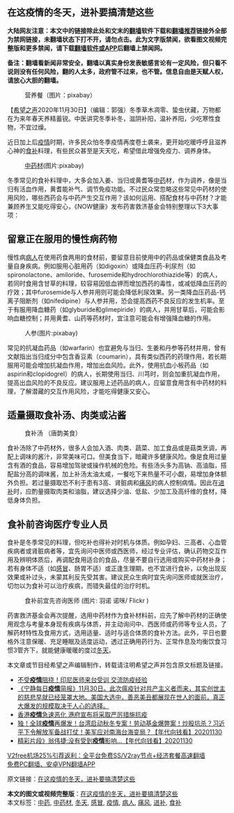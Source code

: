  <h2>在这疫情的冬天，进补要搞清楚这些</h2> <p class="notice"><b>大陆网友注意：本文中的链接除此处和文末的<a href="https://github.com/bannedbook/fanqiang" >翻墙</a>软件下载和<a href="https://github.com/killgcd/justmysocks/blob/master/README.md">翻墙推荐</a>链接外全部为禁网链接，未翻墙状态下打不开，请勿点击。此为文字版禁闻，欲看图文视频完整版和更多禁闻，请下载<a href="https://github.com/bannedbook/fanqiang">翻墙软件或APP</a>后翻墙上禁闻网。</p><p>备注：翻墙看新闻非常安全，翻墙以真实身份发表敏感言论有一定风险，但只看不说则没有任何风险，翻的人太多，政府管不过来，也不管。信息自由是天赋人权，请放心大胆的翻墙。</b></p>  <div class="entry"> <figure><figcaption>营养餐（图片：pixabay）</figcaption></figure> <p>【<span class='wp_keywordlink_affiliate'><a href="https://www.soundofhope.org" title="希望之声" target="_blank">希望之声</a></span>2020年11月30日】（编辑：郭强）冬季草木凋零、蛰虫伏藏，万物都在为来年春天养精蓄锐。中医讲究冬季补冬，滋阴补阳，温补养阳，少吃寒性食物，不宜过燥。</p> <p>近日加上后<a href="https://www.bannedbook.org/bnews/tag/%E7%96%AB%E6%83%85/" class="st_tag internal_tag" rel="tag" title="标签 疫情 下的日志">疫情</a>时期，许多民众怕冬季疫情再度卷土袭来，更开始吃暖呼呼且滋养心神的<a href="https://www.bannedbook.org/bnews/tag/%e9%a3%9f%e8%a1%a5/" class="st_tag internal_tag" rel="tag" title="标签 食补 下的日志">食补</a>料理，有些民众甚至是天天吃，希望借此增强免疫力、调养身体。</p>  <figure><figcaption><a href="https://www.bannedbook.org/bnews/tag/%E4%B8%AD%E8%8D%AF%E6%9D%90/" class="st_tag internal_tag" rel="tag" title="标签 中药材 下的日志">中药材</a>(图片:pixabay)</figcaption></figure> <p>冬季常见的食补料理中，大多会加入姜、当归或黄耆等<a href="https://www.bannedbook.org/bnews/tag/%E4%B8%AD%E8%8D%AF/" class="st_tag internal_tag" rel="tag" title="标签 中药 下的日志">中药</a>材，作为调养，像是当归有活血作用，黄耆能补气、调节免疫功能。不过民众常忽略这些常见中药材的使用风险，哪些西药会与中药产生交互作用？该如何运用、搭配食材与中药材？才能兼顾养生又能吃得安心，《NOW健康》发布药害救济基金会特别整理以下3大事项：</p> <h2>留意正在服用的慢性病药物</h2> <p>慢性病<a href="https://www.bannedbook.org/bnews/tag/%E7%97%85%E4%BA%BA/" class="st_tag internal_tag" rel="tag" title="标签 病人 下的日志">病人</a>在使用药食两用的食材前，要留意目前使用中的药品或保健类食品及考量自身疾病。例如服用心脏用药（如digoxin）或降血压药-利尿剂（如spironolactone、amiloride、furosemide和hydrochlorothiazide等）的病人，若同时食用含甘草的料理，较容易因低血钾而增加西药的毒性，或减低降血压药的疗效；其中furosemide与人参并用则可能会降低利尿效果。另一类降血压药品-钙离子阻断剂（如nifedipine）与人参并用，恐会提高西药不良反应的发生机率。至于有服用降血糖药（如glyburide和glimepiride）的病人，并用甘草后，可能会影响血糖控制；并用黄耆、山药等药材时，宜注意可能会有增强降血糖的作用。</p>  <figure><figcaption>人参(图片:pixabay)</figcaption></figure> <p>常见的抗凝血药品（如warfarin）也宜避免与当归、生姜和丹参等药材并用，曾有文献指出当归成分中包含香豆素（coumarin），具有类似西药的药理作用，若长期服用可能会增加抗凝血作用，增加出血风险。此外，使用抗血小板药品（如aspirin和clopidogrel）的病人，长期使用当归、川芎时，则会加重抗凝血作用，提高出血风险的不良反应。建议服用上述药品的病人，应留意食用含有中药材的料理，了解潜藏的交互作用风险，才能吃得健康又安心。</p> <h2>适量摄取食补汤、肉类或沾酱</h2> <figure><figcaption>食补汤 （唐韵美食）</figcaption></figure> <p>食补汤除了中药材外，很多人会加入酒、肉类、蔬菜、加工食品或是菇类烹调，再配上调味的酱汁，非常美味可口。但美食当下，暗藏许多健康风险。像是食用过量含有酒的食品，容易增加驾驶或操作机械的危险。有些汤头多为高钠、高油脂，搭配盐分高的调味酱，加上补汤太油太咸，一餐吃下来热量不可小觑，易增加身体额外负担。若过量摄取恐不利于患有3高、肾脏病和<a href="https://www.bannedbook.org/bnews/tag/%E7%97%9B%E9%A3%8E/" class="st_tag internal_tag" rel="tag" title="标签 痛风 下的日志">痛风</a>的病人控制病情。因此在<a href="https://www.bannedbook.org/bnews/tag/%E8%BF%9B%E8%A1%A5/" class="st_tag internal_tag" rel="tag" title="标签 进补 下的日志">进补</a>时，应酌量摄取肉类和油脂，建议选择少油、低盐、少加工及高纤维的食材，降低身体负担。</p>  <h2>食补前咨询医疗专业人员</h2> <p>食补是冬季常见的料理，但吃补也得补对时机与体质。例如孕妇、三高者、心血管疾病者或肾脏病者等，宜先询问中医师或西医师，经过专业评估，确认药物交互作用及辨明体质后，再调配食用适合的食品，尽量不要自行选用或购买中药材补身；若有身体不适（如<a href="https://www.bannedbook.org/bnews/tag/%E6%84%9F%E5%86%92/" class="st_tag internal_tag" rel="tag" title="标签 感冒 下的日志">感冒</a>、肠胃不适）或正逢生理期，也不宜进行食补，以免出现反效果或补过头，未蒙其利反先受其害。建议民众生病时宜先询问医师或就医治疗，切勿以为食补可以治疗疾病，而错失最佳的治疗时机。</p> <figure><figcaption>食补前宜先咨询医师 (图片: 羽诺 诺咪/ Flickr )</figcaption></figure> <p>药害救济基金会再次提醒，选用中药材作为食补材料前，应先了解中药材的正确使用观念与考量本身现有疾病与体质，并主动询问中、西医师或药师等专业人员，了解药材特性及食用方式，选用适量、适时与适合体质的食补方法。此外，平日也要格外注意保暖、充足睡眠及适度运动，透过正确用药行为、正常作息及均衡饮食习惯3管齐下，就能健康暖暖的度过<a href="https://www.bannedbook.org/bnews/tag/%E5%86%AC%E5%A4%A9/" class="st_tag internal_tag" rel="tag" title="标签 冬天 下的日志">冬天</a>。</p>  <p>本文章或节目经希望之声编辑制作，转载请注明希望之声并包含原文标题及链接。</p> <ul class='op-related-articles' title='相关阅读'> <li><a href='https://www.bannedbook.org/bnews/taiwannews/20201201/1440021.html' target='_blank'>不受<b>疫情</b>阻挠！印尼医师来台受训 交流防疫经验</a></li> <li><a href='https://www.bannedbook.org/bnews/bannedvideo/20201201/1439803.html' target='_blank'>《宁静每日<b>疫情</b>简报》11月30日。此次瘟疫针对共产主义者而来，其实创世主的慈悲早就已经笼罩大地。美国大选中，善恶美丑都展现在世人的面前，真正大爆发的规模取决于人心的选择。</a></li> <li><a href='https://www.bannedbook.org/bnews/cnnews/hknews/20201201/1439759.html' target='_blank'>香港<b>疫情</b>急速恶化 港府宣布将采取严厉措施抗疫</a></li> <li><a href='https://www.bannedbook.org/bnews/taiwannews/20201201/1439739.html' target='_blank'>独！全球<b>疫情</b>再爆发！台湾启动秋冬专案！劳动基金爆弊案！炒股坑杀？习近平下令解放军备战打仗！美军应对南海台海变局？【年代向钱看】20201130</a></li> <li><a href='https://www.bannedbook.org/bnews/taiwannews/20201130/1439699.html' target='_blank'>精彩片段》翁伟捷:没有受到<b>疫情</b>影响...【年代向钱看】20201130</a></li> </ul> <p class="texttj"> <a href="https://github.com/bannedbook/fanqiang/wiki/V2ray%E6%9C%BA%E5%9C%BA" target="_blank">V2free机场25%引荐返利：全平台免费SS/V2ray节点+经济套餐高速翻墙</a><br/> <a href="https://github.com/bannedbook/fanqiang/wiki/%E7%A6%81%E9%97%BB%E7%BD%91%E5%AE%89%E5%8D%93%E7%BF%BB%E5%A2%99%E6%96%B0%E9%97%BBAPP" target="_blank">免费PC翻墙、安卓VPN翻墙APP</a></p><p>原文链接：<a class="src_link"  href="https://www.soundofhope.org/post/448456" target="_blank">在这疫情的冬天，进补要搞清楚这些</a></p><a name='sharetosocial'></a>       <div><b>本文的图文或视频完整版</b>：<a href='https://www.bannedbook.org/bnews/comments/20201201/1440165.html'>在这疫情的冬天，进补要搞清楚这些</a></div>  </div><!--END ENTRY--> <div class="postfooter"> <div>本文标签：<a href="https://www.bannedbook.org/bnews/tag/%E4%B8%AD%E8%8D%AF/" rel="tag">中药</a>, <a href="https://www.bannedbook.org/bnews/tag/%E4%B8%AD%E8%8D%AF%E6%9D%90/" rel="tag">中药材</a>, <a href="https://www.bannedbook.org/bnews/tag/%E5%86%AC%E5%A4%A9/" rel="tag">冬天</a>, <a href="https://www.bannedbook.org/bnews/tag/%E6%84%9F%E5%86%92/" rel="tag">感冒</a>, <a href="https://www.bannedbook.org/bnews/tag/%E7%96%AB%E6%83%85/" rel="tag">疫情</a>, <a href="https://www.bannedbook.org/bnews/tag/%E7%97%85%E4%BA%BA/" rel="tag">病人</a>, <a href="https://www.bannedbook.org/bnews/tag/%E7%97%9B%E9%A3%8E/" rel="tag">痛风</a>, <a href="https://www.bannedbook.org/bnews/tag/%E8%BF%9B%E8%A1%A5/" rel="tag">进补</a>, <a href="https://www.bannedbook.org/bnews/tag/%e9%a3%9f%e8%a1%a5/" rel="tag">食补</a></div>  </div><!--END POSTFOOTER--> 